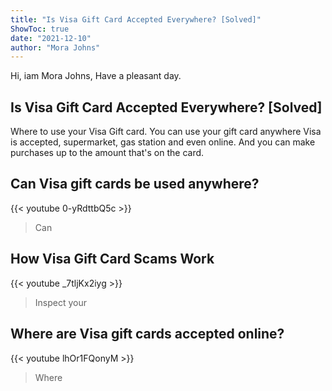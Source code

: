 ```yaml
---
title: "Is Visa Gift Card Accepted Everywhere? [Solved]"
ShowToc: true 
date: "2021-12-10"
author: "Mora Johns" 
---
```


Hi, iam Mora Johns, Have a pleasant day.
## Is Visa Gift Card Accepted Everywhere? [Solved]
Where to use your Visa Gift card. You can use your gift card anywhere Visa is accepted, supermarket, gas station and even online. And you can make purchases up to the amount that's on the card.

## Can Visa gift cards be used anywhere?
{{< youtube 0-yRdttbQ5c >}}
>Can 

## How Visa Gift Card Scams Work
{{< youtube _7tljKx2iyg >}}
>Inspect your 

## Where are Visa gift cards accepted online?
{{< youtube lhOr1FQonyM >}}
>Where 

